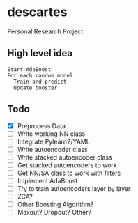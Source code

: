 descartes
=========

Personal Research Project


High level idea
----------------
```
Start AdaBoost
For each random model
  Train and predict
  Update booster
```

Todo
-----
- [x] Preprocess Data
- [ ] Write working NN class
- [ ] Integrate Pylearn2/YAML
- [ ] Write autoencoder class
- [ ] Write stacked autoencoder class
- [ ] Get stacked autoencoders to work
- [ ] Get NN/SA class to work with filters
- [ ] Implement AdaBoost
- [ ] Try to train autoencoders layer by layer
- [ ] ZCA?
- [ ] Other Boosting Algorithm?
- [ ] Maxout? Dropout? Other?
